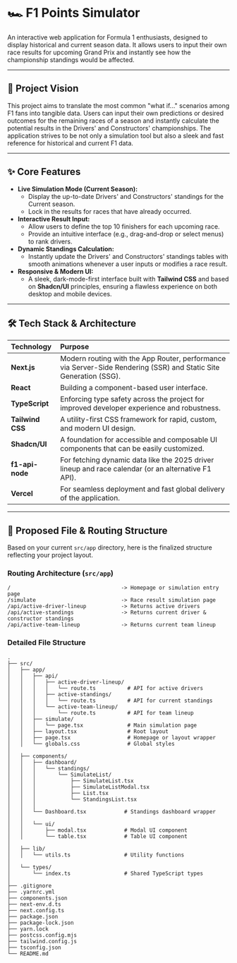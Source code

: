 # 🏎️ F1 Points Simulator

An interactive web application for Formula 1 enthusiasts, designed to display historical and current season data. It allows users to input their own race results for upcoming Grand Prix and instantly see how the championship standings would be affected.

-----

## 🎯 Project Vision

This project aims to translate the most common "what if..." scenarios among F1 fans into tangible data. Users can input their own predictions or desired outcomes for the remaining races of a season and instantly calculate the potential results in the Drivers' and Constructors' championships. The application strives to be not only a simulation tool but also a sleek and fast reference for historical and current F1 data.

-----

## ✨ Core Features

  - **Live Simulation Mode (Current Season):**
      - Display the up-to-date Drivers' and Constructors' standings for the Current season.
      - Lock in the results for races that have already occurred.
  - **Interactive Result Input:**
      - Allow users to define the top 10 finishers for each upcoming race.
      - Provide an intuitive interface (e.g., drag-and-drop or select menus) to rank drivers.
  - **Dynamic Standings Calculation:**
      - Instantly update the Drivers' and Constructors' standings tables with smooth animations whenever a user inputs or modifies a race result.
  - **Responsive & Modern UI:**
      - A sleek, dark-mode-first interface built with **Tailwind CSS** and based on **Shadcn/UI** principles, ensuring a flawless experience on both desktop and mobile devices.

-----

## 🛠️ Tech Stack & Architecture

| Technology     | Purpose                                                                                                 |
| :------------- | :------------------------------------------------------------------------------------------------------ |
| **Next.js** | Modern routing with the App Router, performance via Server-Side Rendering (SSR) and Static Site Generation (SSG). |
| **React** | Building a component-based user interface.                                                              |
| **TypeScript** | Enforcing type safety across the project for improved developer experience and robustness.                |
| **Tailwind CSS** | A utility-first CSS framework for rapid, custom, and modern UI design.                                  |
| **Shadcn/UI** | A foundation for accessible and composable UI components that can be easily customized.                   |
| **f1-api-node**| For fetching dynamic data like the 2025 driver lineup and race calendar (or an alternative F1 API).         |
| **Vercel** | For seamless deployment and fast global delivery of the application.                                    |

-----

## 📂 Proposed File & Routing Structure

Based on your current `src/app` directory, here is the finalized structure reflecting your project layout.

### Routing Architecture (`src/app`)

```
/                                   -> Homepage or simulation entry page
/simulate                           -> Race result simulation page
/api/active-driver-lineup           -> Returns active drivers
/api/active-standings               -> Returns current driver & constructor standings
/api/active-team-lineup             -> Returns current team lineup
```

### Detailed File Structure

```
.
├── src/
│   ├── app/
│   │   ├── api/
│   │   │   ├── active-driver-lineup/
│   │   │   │   └── route.ts          # API for active drivers
│   │   │   ├── active-standings/
│   │   │   │   └── route.ts          # API for current standings
│   │   │   └── active-team-lineup/
│   │   │       └── route.ts          # API for team lineup
│   │   ├── simulate/
│   │   │   └── page.tsx              # Main simulation page
│   │   ├── layout.tsx                # Root layout
│   │   ├── page.tsx                  # Homepage or layout wrapper
│   │   └── globals.css               # Global styles
│
│   ├── components/
│   │   ├── dashboard/
│   │   │   └── standings/
│   │   │       └── SimulateList/
│   │   │           ├── SimulateList.tsx
│   │   │           ├── SimulateListModal.tsx
│   │   │           ├── List.tsx
│   │   │           └── StandingsList.tsx
│   │   │
│   │   └── Dashboard.tsx            # Standings dashboard wrapper
│   │
│   │   └── ui/
│   │       ├── modal.tsx            # Modal UI component
│   │       └── table.tsx            # Table UI component
│
│   ├── lib/
│   │   └── utils.ts                 # Utility functions
│
│   └── types/
│       └── index.ts                 # Shared TypeScript types
│
├── .gitignore
├── .yarnrc.yml
├── components.json
├── next-env.d.ts
├── next.config.ts
├── package.json
├── package-lock.json
├── yarn.lock
├── postcss.config.mjs
├── tailwind.config.js
├── tsconfig.json
└── README.md
```
